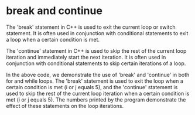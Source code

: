 # break and continue

The 'break' statement in C++ is used to exit the current loop or switch statement. It is often used in conjunction with conditional statements to exit a loop when a certain condition is met.

The 'continue' statement in C++ is used to skip the rest of the current loop iteration and immediately start the next iteration. It is often used in conjunction with conditional statements to skip certain iterations of a loop.

In the above code, we demonstrate the use of 'break' and 'continue' in both for and while loops. The 'break' statement is used to exit the loop when a certain condition is met (i or j equals 5), and the 'continue' statement is used to skip the rest of the current loop iteration when a certain condition is met (i or j equals 5). The numbers printed by the program demonstrate the effect of these statements on the loop iterations.